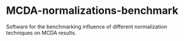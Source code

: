# MCDA-normalizations-benchmark
Software for the benchmarking influence of different normalization techniques on MCDA results.
